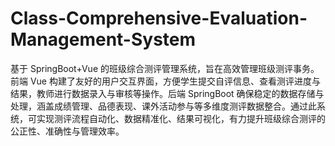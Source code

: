 # Class-Comprehensive-Evaluation-Management-System
基于 SpringBoot+Vue 的班级综合测评管理系统，旨在高效管理班级测评事务。前端 Vue 构建了友好的用户交互界面，方便学生提交自评信息、查看测评进度与结果，教师进行数据录入与审核等操作。后端 SpringBoot 确保稳定的数据存储与处理，涵盖成绩管理、品德表现、课外活动参与等多维度测评数据整合。通过此系统，可实现测评流程自动化、数据精准化、结果可视化，有力提升班级综合测评的公正性、准确性与管理效率。 
